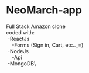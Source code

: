 # NeoMarch-app
Full Stack Amazon clone\
coded with: \
&nbsp;-ReactJs\
 &nbsp;&nbsp; &nbsp;-Forms (Sign in, Cart, etc.._=)\
&nbsp;-NodeJs \
 &nbsp; &nbsp;&nbsp;-Api\
&nbsp;-MongoDB\
  
